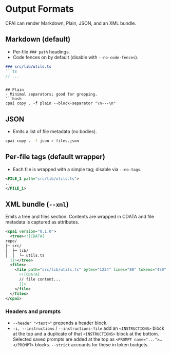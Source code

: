 # Output Formats

CPAI can render Markdown, Plain, JSON, and an XML bundle.

## Markdown (default)
- Per‑file `### path` headings.
- Code fences on by default (disable with `--no-code-fences`).

```md
### src/lib/utils.ts
```ts
// ...
```
```

## Plain
- Minimal separators; good for grepping.
```bash
cpai copy . -f plain --block-separator "\n---\n"
```

## JSON

- Emits a list of file metadata (no bodies).

```bash
cpai copy . -f json > files.json
```

## Per‑file tags (default wrapper)

- Each file is wrapped with a simple tag; disable via `--no-tags`.

```xml
<FILE_1 path="src/lib/utils.ts">
...
</FILE_1>
```

## XML bundle (`--xml`)

Emits a tree and files section. Contents are wrapped in CDATA and file metadata is captured as attributes.

```xml
<cpai version="0.1.0">
  <tree><![CDATA[
repo/
├─ src/
│  ├─ lib/
│  │  └─ utils.ts
  ]]></tree>
  <files>
    <file path="src/lib/utils.ts" bytes="1234" lines="80" tokens="450" language="ts">
      <![CDATA[
      // file content...
      ]]>
    </file>
  </files>
</cpai>
```

### Headers and prompts

- `--header "<text>"` prepends a header block.
- `-i, --instructions` / `--instructions-file` add an `<INSTRUCTIONS>` block at the top and a duplicate of that `<INSTRUCTIONS>` block at the bottom. Selected saved prompts are added at the top as `<PROMPT name="...">…</PROMPT>` blocks. `--strict` accounts for these in token budgets.
